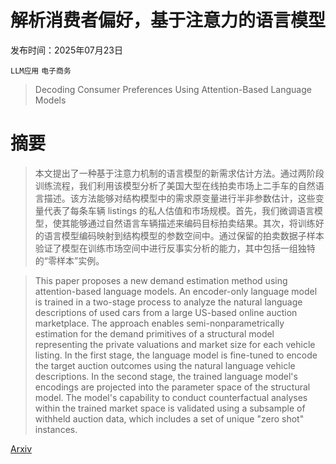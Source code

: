 # 解析消费者偏好，基于注意力的语言模型

发布时间：2025年07月23日

`LLM应用` `电子商务`

> Decoding Consumer Preferences Using Attention-Based Language Models

# 摘要

> 本文提出了一种基于注意力机制的语言模型的新需求估计方法。通过两阶段训练流程，我们利用该模型分析了美国大型在线拍卖市场上二手车的自然语言描述。该方法能够对结构模型中的需求原变量进行半非参数估计，这些变量代表了每条车辆 listings 的私人估值和市场规模。首先，我们微调语言模型，使其能够通过自然语言车辆描述来编码目标拍卖结果。其次，将训练好的语言模型编码映射到结构模型的参数空间中。通过保留的拍卖数据子样本验证了模型在训练市场空间中进行反事实分析的能力，其中包括一组独特的“零样本”实例。

> This paper proposes a new demand estimation method using attention-based language models. An encoder-only language model is trained in a two-stage process to analyze the natural language descriptions of used cars from a large US-based online auction marketplace. The approach enables semi-nonparametrically estimation for the demand primitives of a structural model representing the private valuations and market size for each vehicle listing. In the first stage, the language model is fine-tuned to encode the target auction outcomes using the natural language vehicle descriptions. In the second stage, the trained language model's encodings are projected into the parameter space of the structural model. The model's capability to conduct counterfactual analyses within the trained market space is validated using a subsample of withheld auction data, which includes a set of unique "zero shot" instances.

[Arxiv](https://arxiv.org/abs/2507.17564)